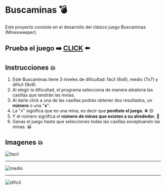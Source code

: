 # Buscaminas  &#128163;
Este proyecto consiste en el desarrollo del clásico juego Buscaminas (Minesweeper).

## Prueba el juego ➡️ [CLICK](https://buscaminas.fly.dev/ "CLICK") ⬅️

## Instrucciones 💥

1. Este Buscaminas tiene 3 niveles de dificultad: fácil (6x6), medio (7x7) y difícil (9x9).
2. Al elegir la dificultad, el programa selecciona de manera aleatoria las casillas que tendrán las minas.
3. Al darle click a una de las casillas podrás obtener dos resultados, un **número** o una "**x**".
4. La "x" significa que es una mina, es decir que **perdiste el juego**. ❌ 😢
5. Y el número significa el **número de minas que existen a su alrededor.** 🔢
6. Ganas el juego hasta que selecciones todas las casillas exceptuando las minas. 😀

## Imagenes 💥
![facil](https://i.ibb.co/0VpjjdD/Captura-desde-2022-12-13-00-30-44.png)

------------

![medio](https://i.ibb.co/rk1N404/k.png)

------------

![dificil](https://i.ibb.co/WpYQWD3/Captura-desde-2022-12-13-00-39-46.png)



